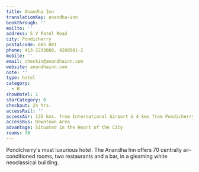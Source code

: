```yaml
---
title: Anandha Inn
translationKey: anandha-inn
bookthrough: ''
mailto: ''
address: S V Patel Road
city: Pondicherry
postalcode: 605 001
phone: 413-2233000, 4200501-2
mobile: ''
email: checkin@anandhainn.com
website: anandhainn.com
note: ''
type: hotel
category:
  - H
showHotel: 1
starCategory: 0
checkout: 24 hrs.
accessRail: ''
accessAir: 135 kms. from International Airport & 4 kms from Pondicherry
accessBus: Downtown Area
advantage: Situated in the Heart of the City
rooms: 70
---
```

Pondicherry's most luxurious hotel. The Anandha Inn offers 70 centrally air-conditioned rooms, two restaurants and a bar, in a gleaming white neoclassical building.
